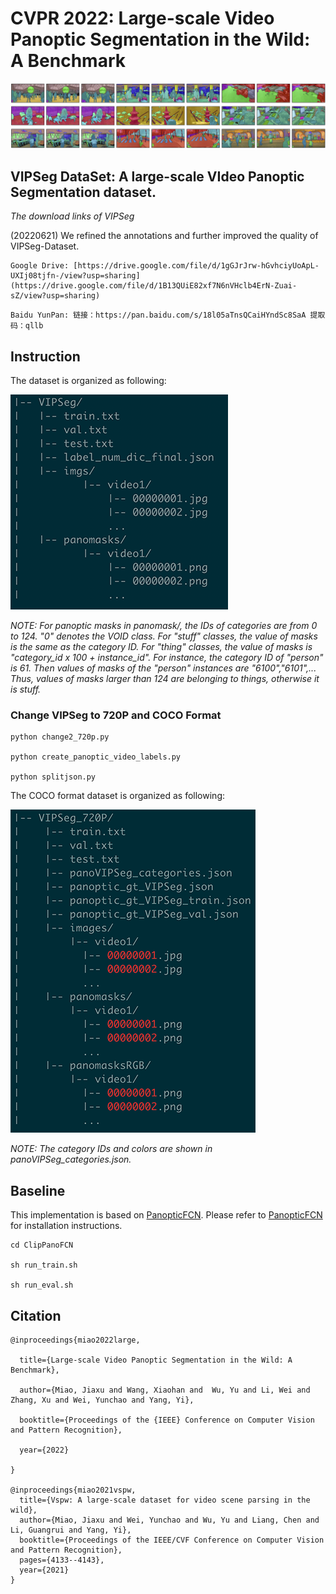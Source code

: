 # CVPR 2022: Large-scale Video Panoptic Segmentation in the Wild: A Benchmark


![avatar](show_data.png)


## VIPSeg DataSet: A large-scale VIdeo Panoptic Segmentation dataset. 

*The download links of VIPSeg*

(20220621) We refined the annotations and further improved the quality of VIPSeg-Dataset.

```
Google Drive: [https://drive.google.com/file/d/1gGJrJrw-hGvhciyUoApL-UXIj08tjfn-/view?usp=sharing](https://drive.google.com/file/d/1B13QUiE82xf7N6nVHclb4ErN-Zuai-sZ/view?usp=sharing)
```

```
Baidu YunPan: 链接：https://pan.baidu.com/s/18l05aTnsQCaiHYndSc8SaA 提取码：qllb 
```

## Instruction

The dataset is organized as following:

![avatar](org1.png)


*NOTE: For panoptic masks in panomask/, the IDs of categories are from 0 to 124. "0" denotes the VOID class. For "stuff" classes, the value of masks is the same as the category ID. For "thing" classes, the value of masks  is "category_id x 100 + instance_id". For instance, the category ID of "person" is 61. Then values of masks of the "person" instances are "6100","6101",... Thus, values of masks larger than 124 are belonging to things, otherwise it is stuff.*


### Change VIPSeg to 720P and COCO Format

```
python change2_720p.py

python create_panoptic_video_labels.py

python splitjson.py

```

The COCO format dataset is organized as following:

![org2](2org.png)


*NOTE: The category IDs and colors are shown in panoVIPSeg_categories.json.*


## Baseline

This implementation is based on [PanopticFCN](https://github.com/dvlab-research/PanopticFCN). Please refer to [PanopticFCN](https://github.com/dvlab-research/PanopticFCN) for installation instructions.

```
cd ClipPanoFCN

sh run_train.sh

sh run_eval.sh

```


## Citation

```
@inproceedings{miao2022large,

  title={Large-scale Video Panoptic Segmentation in the Wild: A Benchmark},

  author={Miao, Jiaxu and Wang, Xiaohan and  Wu, Yu and Li, Wei and Zhang, Xu and Wei, Yunchao and Yang, Yi},

  booktitle={Proceedings of the {IEEE} Conference on Computer Vision and Pattern Recognition},

  year={2022}

}

@inproceedings{miao2021vspw,
  title={Vspw: A large-scale dataset for video scene parsing in the wild},
  author={Miao, Jiaxu and Wei, Yunchao and Wu, Yu and Liang, Chen and Li, Guangrui and Yang, Yi},
  booktitle={Proceedings of the IEEE/CVF Conference on Computer Vision and Pattern Recognition},
  pages={4133--4143},
  year={2021}
}
```












